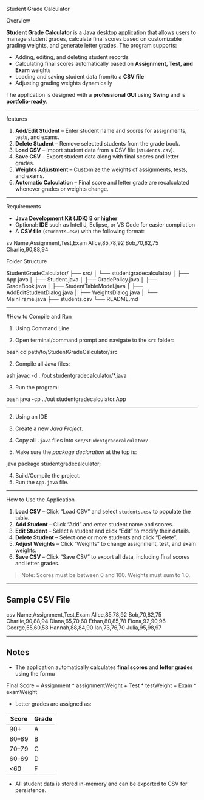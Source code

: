  Student Grade Calculator

 Overview

**Student Grade Calculator** is a Java desktop application that allows users to manage student grades, calculate final scores based on customizable grading weights, and generate letter grades. The program supports:

- Adding, editing, and deleting student records  
- Calculating final scores automatically based on **Assignment, Test, and Exam** weights  
- Loading and saving student data from/to a **CSV file**  
- Adjusting grading weights dynamically  

The application is designed with a **professional GUI** using **Swing** and is **portfolio-ready**.

---

features

1. **Add/Edit Student** – Enter student name and scores for assignments, tests, and exams.  
2. **Delete Student** – Remove selected students from the grade book.  
3. **Load CSV** – Import student data from a CSV file (`students.csv`).  
4. **Save CSV** – Export student data along with final scores and letter grades.  
5. **Weights Adjustment** – Customize the weights of assignments, tests, and exams.  
6. **Automatic Calculation** – Final score and letter grade are recalculated whenever grades or weights change.

---

Requirements

- **Java Development Kit (JDK) 8 or higher**  
- Optional: **IDE** such as IntelliJ, Eclipse, or VS Code for easier compilation  
- A **CSV file** (`students.csv`) with the following format:

sv
Name,Assignment,Test,Exam
Alice,85,78,92
Bob,70,82,75
Charlie,90,88,94


Folder Structure


StudentGradeCalculator/
├── src/
│   └── studentgradecalculator/
│       ├── App.java
│       ├── Student.java
│       ├── GradePolicy.java
│       ├── GradeBook.java
│       ├── StudentTableModel.java
│       ├── AddEditStudentDialog.java
│       ├── WeightsDialog.java
│       └── MainFrame.java
├── students.csv
└── README.md


---

#How to Compile and Run

1. Using Command Line

1. Open terminal/command prompt and navigate to the `src` folder:

bash
cd path/to/StudentGradeCalculator/src


2. Compile all Java files:

ash
javac -d ../out studentgradecalculator/*.java


3. Run the program:

bash
java -cp ../out studentgradecalculator.App


---

 2. Using an IDE

1. Create a new *Java Project*.  
2. Copy all `.java` files into `src/studentgradecalculator/`.  
3. Make sure the *package declaration* at the top is:

java
package studentgradecalculator;


4. Build/Compile the project.  
5. Run the `App.java` file.  

---

 How to Use the Application

1. **Load CSV** – Click “Load CSV” and select `students.csv` to populate the table.  
2. **Add Student** – Click “Add” and enter student name and scores.  
3. **Edit Student** – Select a student and click “Edit” to modify their details.  
4. **Delete Student** – Select one or more students and click “Delete”.  
5. **Adjust Weights** – Click “Weights” to change assignment, test, and exam weights.  
6. **Save CSV** – Click “Save CSV” to export all data, including final scores and letter grades.  

> Note: Scores must be between 0 and 100. Weights must sum to 1.0.

---

## Sample CSV File

csv
Name,Assignment,Test,Exam
Alice,85,78,92
Bob,70,82,75
Charlie,90,88,94
Diana,65,70,60
Ethan,80,85,78
Fiona,92,90,96
George,55,60,58
Hannah,88,84,90
Ian,73,76,70
Julia,95,98,97


---

## Notes

- The application automatically calculates **final scores** and **letter grades** using the formu

Final Score = Assignment * assignmentWeight + Test * testWeight + Exam * examWeight


- Letter grades are assigned as:

| Score | Grade |
|-------|-------|
| 90+   | A     |
| 80–89 | B     |
| 70–79 | C     |
| 60–69 | D     |
| <60   | F     |

- All student data is stored in-memory and can be exported to CSV for persistence.  

